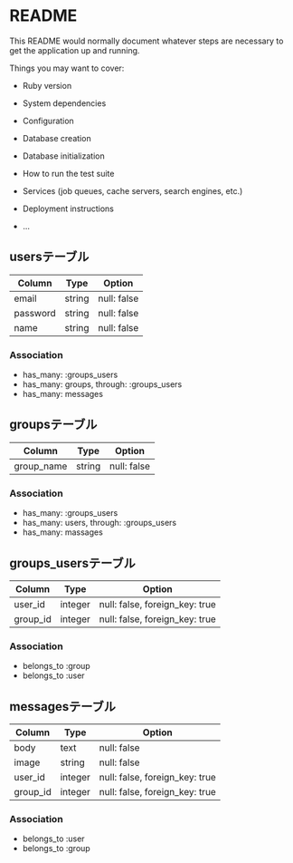 # README

This README would normally document whatever steps are necessary to get the
application up and running.

Things you may want to cover:

* Ruby version

* System dependencies

* Configuration

* Database creation

* Database initialization

* How to run the test suite

* Services (job queues, cache servers, search engines, etc.)

* Deployment instructions

* ...

## usersテーブル

|Column|Type|Option|
|------|----|------|
|email|string|null: false|
|password|string|null: false|
|name|string|null: false|

### Association
- has_many: :groups_users
- has_many: groups, through: :groups_users
- has_many: messages


## groupsテーブル

|Column|Type|Option|
|------|----|------|
|group_name|string|null: false|

### Association
- has_many: :groups_users
- has_many: users, through: :groups_users
- has_many: massages

## groups_usersテーブル

|Column|Type|Option|
|------|----|------|
|user_id|integer|null: false, foreign_key: true|
|group_id|integer|null: false, foreign_key: true|

### Association
- belongs_to :group
- belongs_to :user

## messagesテーブル

|Column|Type|Option|
|------|----|------|
|body|text|null: false|
|image|string|null: false|
|user_id|integer|null: false, foreign_key: true|
|group_id|integer|null: false, foreign_key: true|

### Association
- belongs_to :user
- belongs_to :group

